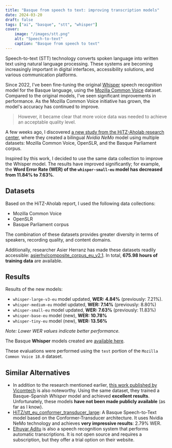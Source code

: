 ```yaml
---
title: "Basque from speech to text: improving transcription models"
date: 2024-03-20
draft: false
tags: ["ai", "basque", "stt", "whisper"]
cover:
    image: "/images/stt.png"
    alt: "Speech-to-text"
    caption: "Basque from speech to text"
---
```


Speech-to-text (STT) technology converts spoken language into written text using natural language processing. These systems are becoming increasingly important in digital interfaces, accessibility solutions, and various communication platforms.

Since 2022, I've been fine-tuning the original [Whisper](https://openai.com/index/whisper/) speech recognition model for the Basque language, using the [Mozilla Common Voice](https://commonvoice.mozilla.org/) dataset. Compared to the original models, I've seen significant improvements in performance. As the Mozilla Common Voice initiative has grown, the model's accuracy has continued to improve.

> However, it became clear that more voice data was needed to achieve an acceptable quality level.

A few weeks ago, I discovered [a new study from the HiTZ-Aholab research center](https://www.isca-archive.org/iberspeech_2024/herranz24_iberspeech.pdf), where they created a bilingual *Nvidia NeMo* model using multiple datasets: Mozilla Common Voice, OpenSLR, and the Basque Parliament corpus.

Inspired by this work, I decided to use the same data collection to improve the Whisper model. The results have improved significantly; for example, the **Word Error Rate (WER) of the `whisper-small-eu` model has decreased from 11.84% to 7.63%**.

## Datasets

Based on the HiTZ-Aholab report, I used the following data collections:

- Mozilla Common Voice
- OpenSLR
- Basque Parliament corpus

The combination of these datasets provides greater diversity in terms of speakers, recording quality, and content domains.

Additionally, researcher Asier Herranz has made these datasets readily accessible: [asierhv/composite_corpus_eu_v2.1](https://huggingface.co/datasets/asierhv/composite_corpus_eu_v2.1). In total, **675.98 hours of training data** are available.

## Results

Results of the new models:
- `whisper-large-v3-eu` model updated, **WER: 4.84%** (previously: 7.21%).
- `whisper-medium-eu` model updated, **WER: 7.14%** (previously: 8.80%)
- `whisper-small-eu` model updated, **WER: 7.63%** (previously: 11.83%)
- `whisper-base-eu` model (new), **WER: 10.78%**
- `whisper-tiny-eu` model (new), **WER: 13.56%**

*Note: Lower WER values indicate better performance.*

The Basque **Whisper** models created are [available here](https://huggingface.co/collections/xezpeleta/whisper-basque-fine-tuning-67b05797b023991df1715a51).

These evaluations were performed using the `test` portion of the `Mozilla Common Voice 18.0` dataset.

## Similar Alternatives

- In addition to the research mentioned earlier, [this work published by Vicomtech](https://www.isca-archive.org/iberspeech_2024/vasquezcorrea24_iberspeech.pdf) is also noteworthy. Using the same dataset, they trained a Basque-Spanish *Whisper* model and achieved **excellent results**. Unfortunately, these models **have not been made publicly available** (as far as I know).
- [HiTZ/stt_eu_conformer_transducer_large](https://huggingface.co/HiTZ/stt_eu_conformer_transducer_large): A Basque Speech-to-Text model based on the Conformer-Transducer architecture. It uses Nvidia NeMo technology and achieves **very impressive results**: 2.79% WER.
- [Elhuyar Aditu](https://aditu.eus/) is also a speech recognition system that performs automatic transcriptions. It is not open source and requires a subscription, but they offer a trial option on their website.